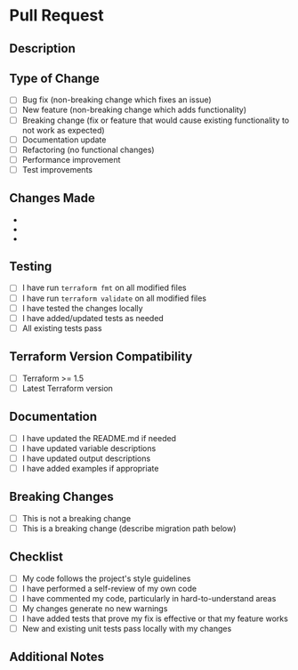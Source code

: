# Pull Request

## Description
<!-- Provide a brief description of the changes in this PR -->

## Type of Change
<!-- Check all that apply -->
- [ ] Bug fix (non-breaking change which fixes an issue)
- [ ] New feature (non-breaking change which adds functionality)
- [ ] Breaking change (fix or feature that would cause existing functionality to not work as expected)
- [ ] Documentation update
- [ ] Refactoring (no functional changes)
- [ ] Performance improvement
- [ ] Test improvements

## Changes Made
<!-- List the specific changes made in this PR -->
- 
- 
- 

## Testing
<!-- Describe the tests you ran to verify your changes -->
- [ ] I have run `terraform fmt` on all modified files
- [ ] I have run `terraform validate` on all modified files
- [ ] I have tested the changes locally
- [ ] I have added/updated tests as needed
- [ ] All existing tests pass

## Terraform Version Compatibility
<!-- Check all versions that have been tested -->
- [ ] Terraform >= 1.5
- [ ] Latest Terraform version

## Documentation
- [ ] I have updated the README.md if needed
- [ ] I have updated variable descriptions
- [ ] I have updated output descriptions
- [ ] I have added examples if appropriate

## Breaking Changes
<!-- If this is a breaking change, describe what users need to do to migrate -->
- [ ] This is not a breaking change
- [ ] This is a breaking change (describe migration path below)

<!-- Migration instructions for breaking changes -->

## Checklist
- [ ] My code follows the project's style guidelines
- [ ] I have performed a self-review of my own code
- [ ] I have commented my code, particularly in hard-to-understand areas
- [ ] My changes generate no new warnings
- [ ] I have added tests that prove my fix is effective or that my feature works
- [ ] New and existing unit tests pass locally with my changes

## Additional Notes
<!-- Add any additional notes, screenshots, or context about the PR -->
